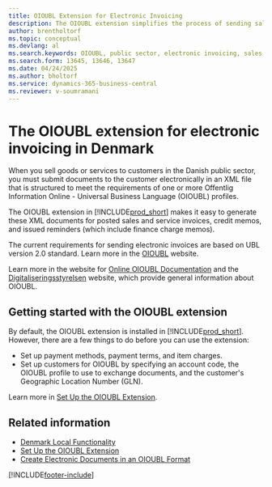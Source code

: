 ```yaml
---
title: OIOUBL Extension for Electronic Invoicing
description: The OIOUBL extension simplifies the process of sending sales documents electronically to customers in the Danish public sector using the OIOUBL format.
author: brentholtorf
ms.topic: conceptual
ms.devlang: al
ms.search.keywords: OIOUBL, public sector, electronic invoicing, sales documents, Denmark
ms.search.form: 13645, 13646, 13647
ms.date: 04/24/2025
ms.author: bholtorf
ms.service: dynamics-365-business-central
ms.reviewer: v-soumramani
---
```


# The OIOUBL extension for electronic invoicing in Denmark

When you sell goods or services to customers in the Danish public sector, you must submit documents to the customer electronically in an XML file that is structured to meet the requirements of one or more Offentlig Information Online - Universal Business Language (OIOUBL) profiles.  

The OIOUBL extension in [!INCLUDE[prod_short](../../includes/prod_short.md)] makes it easy to generate these XML documents for posted sales and service invoices, credit memos, and issued reminders (which include finance charge memos).  

The current requirements for sending electronic invoices are based on UBL version 2.0 standard. Learn more in the [OIOUBL](https://aka.ms/OasisUblSite) website.

Learn more in the website for [Online OIOUBL Documentation](http://www.oioubl.info/classes/da/index.html) and the [Digitaliseringsstyrelsen](https://digst.dk/) website, which provide general information about OIOUBL.

## Getting started with the OIOUBL extension

By default, the OIOUBL extension is installed in [!INCLUDE[prod_short](../../includes/prod_short.md)]. However, there are a few things to do before you can use the extension:

- Set up payment methods, payment terms, and item charges.
- Set up customers for OIOUBL by specifying an account code, the OIOUBL profile to use to exchange documents, and the customer's Geographic Location Number (GLN).

Learn more in [Set Up the OIOUBL Extension](how-to-set-up-oioubl.md).  

## Related information

- [Denmark Local Functionality](denmark-local-functionality.md)  
- [Set Up the OIOUBL Extension](how-to-set-up-oioubl.md)  
- [Create Electronic Documents in an OIOUBL Format](how-to-create-electronic-documents-by-using-oioubl.md)  

[!INCLUDE[footer-include](../../includes/footer-banner.md)]
